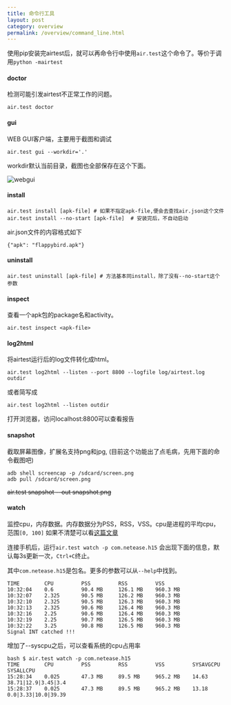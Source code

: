 ```yaml
--- 
title: 命令行工具
layout: post
category: overview
permalink: /overview/command_line.html
---
```


使用pip安装完airtest后，就可以再命令行中使用`air.test`这个命令了。等价于调用`python -mairtest`

#### doctor
检测可能引发airtest不正常工作的问题。

	air.test doctor

#### gui
WEB GUI客户端，主要用于截图和调试

    air.test gui --workdir='.' 

workdir默认当前目录，截图也全部保存在这个下面。

![webgui]({{site.baseurl}}/static/img/airtest-webgui.png)

#### install
	air.test install [apk-file] # 如果不指定apk-file,便会去查找air.json这个文件
	air.test install --no-start [apk-file]  # 安装完后，不自动启动

air.json文件的内容格式如下

	{"apk": "flappybird.apk"}

#### uninstall
	air.test uninstall [apk-file] # 方法基本同install，除了没有--no-start这个参数

#### inspect
查看一个apk包的package名和activity。

	air.test inspect <apk-file>

#### log2html
将airtest运行后的log文件转化成html。

	air.test log2html --listen --port 8800 --logfile log/airtest.log outdir

或者简写成

	air.test log2html --listen outdir

打开浏览器，访问localhost:8800可以查看报告

#### snapshot
截取屏幕图像，扩展名支持png和jpg, (目前这个功能出了点毛病，先用下面的命令截图吧)

	adb shell screencap -p /sdcard/screen.png
	adb pull /sdcard/screen.png

<del>air.test snapshot --out snapshot.png</del>

#### watch
监控cpu，内存数据。内存数据分为PSS，RSS，VSS。cpu是进程的平均cpu，范围`[0, 100]`
如果不清楚可以看[这篇文章]({{site.baseurl}}/wikipedia/memory.html)

连接手机后，运行`air.test watch -p com.netease.h15` 会出现下面的信息，默认每3s更新一次，`Ctrl+C`终止。

其中`com.netease.h15`是包名。更多的参数可以从`--help`中找到。

    TIME        CPU         PSS         RSS         VSS
    10:32:04    0.6         90.4 MB     126.1 MB    960.3 MB
    10:32:07    2.325       90.5 MB     126.2 MB    960.3 MB
    10:32:10    2.325       90.5 MB     126.3 MB    960.3 MB
    10:32:13    2.325       90.6 MB     126.4 MB    960.3 MB
    10:32:16    2.25        90.6 MB     126.4 MB    960.3 MB
    10:32:19    2.25        90.7 MB     126.5 MB    960.3 MB
    10:32:22    3.25        90.8 MB     126.5 MB    960.3 MB
    Signal INT catched !!!

增加了--syscpu之后，可以查看系统的cpu占用率

	bash $ air.test watch -p com.netease.h15
	TIME        CPU         PSS         RSS         VSS         SYSAVGCPU   SYSALLCPU
	15:28:34    0.025       47.3 MB     89.5 MB     965.2 MB    14.63       38.71|12.9|3.45|3.4
	15:28:37    0.025       47.3 MB     89.5 MB     965.2 MB    13.18       0.0|3.33|10.0|39.39
